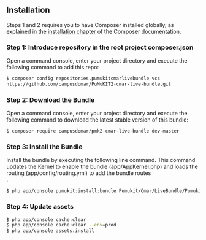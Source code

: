 Installation
------------

Steps 1 and 2 requires you to have Composer installed globally, as explained
in the [installation chapter](https://getcomposer.org/doc/00-intro.md)
of the Composer documentation.


### Step 1: Introduce repository in the root project composer.json

Open a command console, enter your project directory and execute the
following command to add this repo:

```bash
$ composer config repositories.pumukitcmarlivebundle vcs
https://github.com/campusdomar/PuMuKIT2-cmar-live-bundle.git
```


### Step 2: Download the Bundle

Open a command console, enter your project directory and execute the
following command to download the latest stable version of this bundle:

```bash
$ composer require campusdomar/pmk2-cmar-live-bundle dev-master
```


### Step 3: Install the Bundle

Install the bundle by executing the following line command. This command updates the Kernel to enable the bundle (app/AppKernel.php) and loads the routing (app/config/routing.yml) to add the bundle routes\
.

```bash
$ php app/console pumukit:install:bundle Pumukit/Cmar/LiveBundle/PumukitCmarLiveBundle
```

### Step 4: Update assets

```bash
$ php app/console cache:clear
$ php app/console cache:clear --env=prod
$ php app/console assets:install
```
